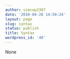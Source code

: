 ```yaml
---
author: simcop2387
date: '2010-04-28 14:50:24'
layout: page
slug: syntax
status: publish
title: Syntax
wordpress_id: '40'
---
```


None


